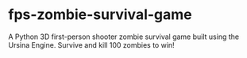 # fps-zombie-survival-game
A Python 3D first-person shooter zombie survival game built using the Ursina Engine. Survive and kill 100 zombies to win!
